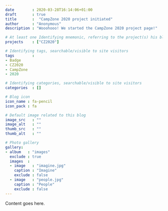 ```yaml
---
date        : 2020-03-28T16:14:06+01:00
draft       : true
title       :  "CampZone 2020 project initiated"
author      : "Anonymous"
description : "Wooohooo! We started the CampZone 2020 project page!"

# At least one Identifying mnemonic, referring to the project(s) his blog is related to
projects    : ["CZ2020"]

# Identifying tags, searchable/visible to site visitors
tags        :
- Badge
- CZ2020
- CampZone
- 2020

# Identifying categories, searchable/visible to site visitors
categories  : []

# Blog icon
icon_name : fa-pencil
icon_pack : fa

# Default image related to this blog
image_src   : ""
image_alt   : ""
thumb_src   : ""
thumb_alt   : ""

# Photo gallery
gallery:
- album   : "images"
  exclude : true
  images  :
  - image   : "imagine.jpg"
    caption : "Imagine"
    exclude : false
  - image   : "people.jpg"
    caption : "People"
    exclude : false
---
```


Content goes here.
